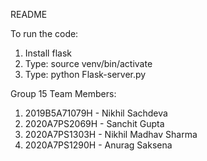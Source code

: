 README

To run the code:
1. Install flask
2. Type: source venv/bin/activate
3. Type: python Flask-server.py

Group 15
Team Members:
1. 2019B5A71079H - Nikhil Sachdeva
2. 2020A7PS2069H - Sanchit Gupta
3. 2020A7PS1303H - Nikhil Madhav Sharma
4. 2020A7PS1290H - Anurag Saksena



